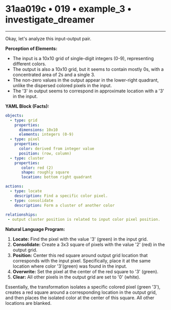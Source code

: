 # 31aa019c • 019 • example_3 • investigate_dreamer

---
Okay, let's analyze this input-output pair.

**Perception of Elements:**

*   The input is a 10x10 grid of single-digit integers (0-9), representing different colors.
*   The output is also a 10x10 grid, but it seems to contain mostly 0s, with a concentrated area of 2s and a single 3.
*   The non-zero values in the output appear in the lower-right quadrant, unlike the dispersed colored pixels in the input.
*   The '3' in output seems to correspond in approximate location with a '3' in the input.

**YAML Block (Facts):**



```yaml
objects:
  - type: grid
    properties:
      dimensions: 10x10
      elements: integers (0-9)
  - type: pixel
    properties:
      color: derived from integer value
      position: (row, column)
  - type: cluster
    properties:
       color: red (2)
       shape: roughly square
       location: bottom right quadrant

actions:
  - type: locate
    description: Find a specific color pixel.
  - type: consolidate
    description: Form a cluster of another color
    
relationships:
 - output cluster position is related to input color pixel position.
```



**Natural Language Program:**

1.  **Locate:** Find the pixel with the value '3' (green) in the input grid.
2.  **Consolidate:** Create a 3x3 square of pixels with the value '2' (red) in the output grid.
3. **Position:** Center this red square around output grid location that corresponds with the input pixel. Specifically, place it at the same location where color '3'(green) was found in the input.
4.  **Overwrite:** Set the pixel at the center of the red square to '3' (green).
5. **Clear:** All other pixels in the output grid are set to '0' (white).

Essentially, the transformation isolates a specific colored pixel (green '3'), creates a red square around a corresponding location in the output grid, and then places the isolated color at the center of this square. All other locations are blanked.

